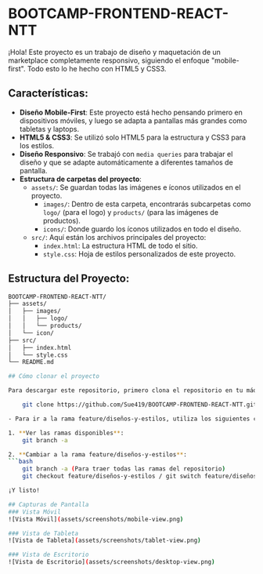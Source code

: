 # BOOTCAMP-FRONTEND-REACT-NTT

¡Hola! Este proyecto es un trabajo de diseño y maquetación de un marketplace completamente responsivo, siguiendo el enfoque "mobile-first". Todo esto lo he hecho con HTML5 y CSS3.

## Características:
- **Diseño Mobile-First**: Este proyecto está hecho pensando primero en dispositivos móviles, y luego se adapta a pantallas más grandes como tabletas y laptops.
- **HTML5 & CSS3**: Se utilizó solo HTML5 para la estructura y CSS3 para los estilos.
- **Diseño Responsivo**: Se trabajó con `media queries` para trabajar el diseño y que se adapte automáticamente a diferentes tamaños de pantalla.
- **Estructura de carpetas del proyecto**:
  - `assets/`: Se guardan todas las imágenes e íconos utilizados en el proyecto.
    - `images/`: Dentro de esta carpeta, encontrarás subcarpetas como `logo/` (para el logo) y `products/` (para las imágenes de productos).
    - `icons/`: Donde guardo los íconos utilizados en todo el diseño.
  - `src/`: Aquí están los archivos principales del proyecto:
    - `index.html`: La estructura HTML de todo el sitio.
    - `style.css`: Hoja de estilos personalizados de este proyecto.

## Estructura del Proyecto:
```bash
BOOTCAMP-FRONTEND-REACT-NTT/
├── assets/
│   ├── images/
│   │   ├── logo/
│   │   └── products/
│   └── icon/
├── src/
│   ├── index.html
│   └── style.css
└── README.md

## Cómo clonar el proyecto

Para descargar este repositorio, primero clona el repositorio en tu máquina local usando el siguiente comando:

    git clone https://github.com/Sue419/BOOTCAMP-FRONTEND-REACT-NTT.git

- Para ir a la rama feature/diseños-y-estilos, utiliza los siguientes comandos:

1. **Ver las ramas disponibles**:
    git branch -a

2. **Cambiar a la rama feature/diseños-y-estilos**:
```bash
    git branch -a (Para traer todas las ramas del repositorio)
    git checkout feature/diseños-y-estilos / git switch feature/diseños-y-estilos

¡Y listo! 

## Capturas de Pantalla 
### Vista Móvil
![Vista Móvil](assets/screenshots/mobile-view.png)

### Vista de Tableta
![Vista de Tableta](assets/screenshots/tablet-view.png)

### Vista de Escritorio
![Vista de Escritorio](assets/screenshots/desktop-view.png)
